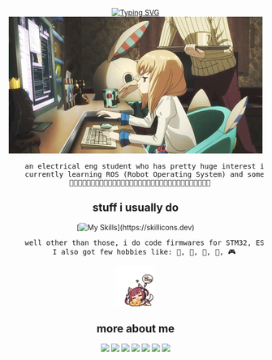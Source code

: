<div align="center">
    
[![Typing SVG](https://readme-typing-svg.demolab.com?font=Fira+Code&pause=1000&color=F7A0C1&center=true&vCenter=true&width=435&lines=hi%2C+im+zalfa%3AD)](https://git.io/typing-svg)    
<img src="https://github.com/zalvexe/zalvexe/blob/main/assets/asset1.gif"/>
<pre>
    an electrical eng student who has pretty huge interest in robotics and programming:)  
    currently learning ROS (Robot Operating System) and sometimes enjoying a bit of CTF, mostly in digital forensics    
    🌼🌼🌼🌼🌼🌼🌼🌼🌼🌼🌼🌼🌼🌼🌼🌼🌼🌼🌼🌼🌼🌼🌼🌼🌼🌼🌼🌼🌼🌼🌼🌼🌼  
</pre>
<h2>stuff i usually do</h2>

[![My Skills](https://skillicons.dev/icons?i=cpp,ros,arduino,linux,opencv,py,)](https://skillicons.dev)
<pre>
    well other than those, i do code firmwares for STM32, ESP32, etc. 
    I also got few hobbies like: 🎹, 🎸, 🎨, 📖, 🎮
</pre>

<img src="https://github.com/zalvexe/zalvexe/blob/main/assets/asset2.gif" width="15%"/>
<h2>more about me</h2>

[![](https://img.shields.io/badge/portfolio-9f2b68)](https://676a43422076d.site123.me.)
[![](https://img.shields.io/badge/ctf_learn-green)](https://ctflearn.com/user/zalv)
[![](https://img.shields.io/badge/linkedin-0a66c2)](http://linkedin.com/in/zalfanafila)
[![](https://img.shields.io/badge/youtube-ee4b2b)](https://www.youtube.com/@unknownzee25)
[![](https://img.shields.io/badge/vjudge-purple)](https://vjudge.net/user/zalfa)
[![](https://img.shields.io/badge/osu!-ff66ab)](https://osu.ppy.sh/users/24604807)
[![](https://img.shields.io/badge/tlx_toki-blue)](https://tlx.toki.id/profiles/zalfaa)

</div>
